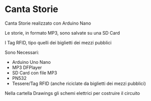 # Canta Storie
Canta Storie realizzato con Arduino Nano

Le storie, in formato MP3, sono salvate su una SD Card

I Tag RFID, tipo quelli dei biglietti dei mezzi pubblici


Sono Necessari:
- Arduino Uno Nano
- MP3 DFPlayer
- SD Card con file MP3
- PN532
- Tessere/Tag RFID (anche riciclate da biglietti dei mezzi pubblici)

Nella cartella Drawings gli schemi elettrici per costruire il circuito
